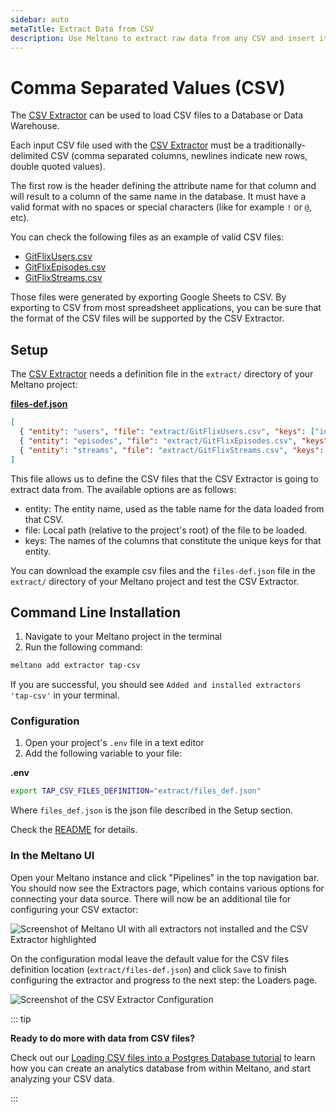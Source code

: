 ```yaml
---
sidebar: auto
metaTitle: Extract Data from CSV
description: Use Meltano to extract raw data from any CSV and insert it into Postgres, Snowflake, and more. 
---
```


# Comma Separated Values (CSV)

The [CSV Extractor](https://gitlab.com/meltano/tap-csv) can be used to load CSV files to a Database or Data Warehouse. 

Each input CSV file used with the [CSV Extractor](https://gitlab.com/meltano/tap-csv) must be a traditionally-delimited CSV (comma separated columns, newlines indicate new rows, double quoted values).

The first row is the header defining the attribute name for that column and will result to a column of the same name in the database. It must have a valid format with no spaces or special characters (like for example `!` or `@`, etc).

You can check the following files as an example of valid CSV files:

- [GitFlixUsers.csv](/files/GitFlixUsers.csv)
- [GitFlixEpisodes.csv](/files/GitFlixEpisodes.csv)
- [GitFlixStreams.csv](/files/GitFlixStreams.csv)

Those files were generated by exporting Google Sheets to CSV. By exporting to CSV from most spreadsheet applications, you can be sure that the format of the CSV files will be supported by the CSV Extractor.

## Setup

The [CSV Extractor](https://gitlab.com/meltano/tap-csv) needs a definition file in the `extract/` directory of your Meltano project:

**[files-def.json](/files/files-def.json)**

```json
[
  { "entity": "users", "file": "extract/GitFlixUsers.csv", "keys": ["id"] },
  { "entity": "episodes", "file": "extract/GitFlixEpisodes.csv", "keys": ["id"] },
  { "entity": "streams", "file": "extract/GitFlixStreams.csv", "keys": ["id"] }
]
```

This file allows us to define the CSV files that the CSV Extractor is going to extract data from. The available options are as follows:

- entity: The entity name, used as the table name for the data loaded from that CSV.
- file: Local path (relative to the project's root) of the file to be loaded.
- keys: The names of the columns that constitute the unique keys for that entity.

You can download the example csv files and the `files-def.json` file in the `extract/` directory of your Meltano project and test the CSV Extractor.

## Command Line Installation

1. Navigate to your Meltano project in the terminal
2. Run the following command:

```bash
meltano add extractor tap-csv
```

If you are successful, you should see `Added and installed extractors 'tap-csv'` in your terminal.

### Configuration

1. Open your project's `.env` file in a text editor
1. Add the following variable to your file:

**.env**

```bash
export TAP_CSV_FILES_DEFINITION="extract/files_def.json"
```

Where `files_def.json` is the json file described in the Setup section.

Check the [README](https://gitlab.com/meltano/tap-csv#run) for details.

### In the Meltano UI

Open your Meltano instance and click "Pipelines" in the top navigation bar. You should now see the Extractors page, which contains various options for connecting your data source. There will now be an additional tile for configuring your CSV extactor:

![Screenshot of Meltano UI with all extractors not installed and the CSV Extractor highlighted](/images/csv-tutorial/01-csv-extractor-selection.png)

On the configuration modal leave the default value for the CSV files definition location (`extract/files-def.json`) and click `Save` to finish configuring the extractor and progress to the next step: the Loaders page.

![Screenshot of the CSV Extractor Configuration](/images/csv-tutorial/02-csv-configuration.png)

::: tip

**Ready to do more with data from CSV files?** 

Check out our [Loading CSV files into a Postgres Database tutorial](/tutorials/csv-with-postgres.html) to learn how you can create an analytics database from within Meltano, and start analyzing your CSV data.

:::

